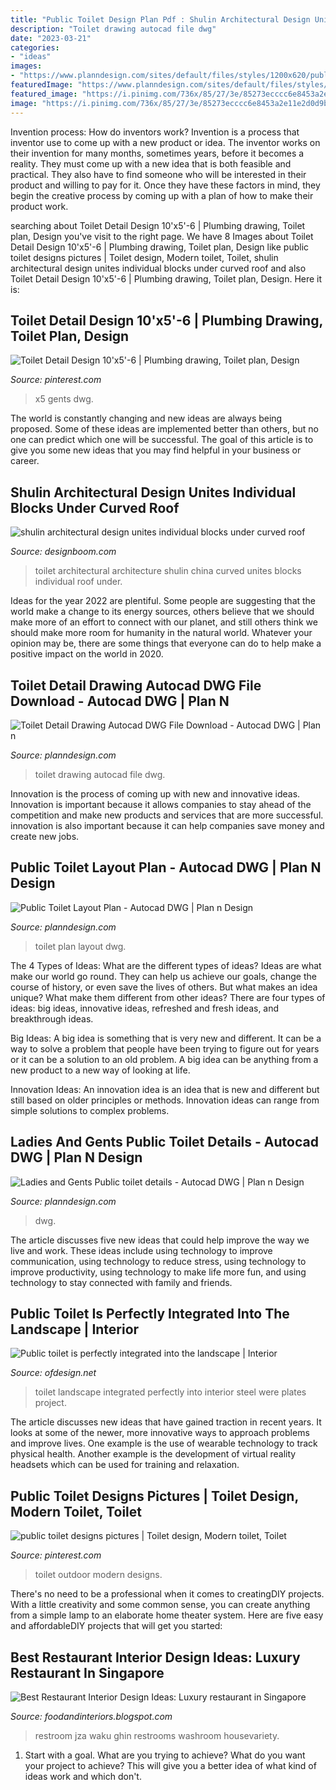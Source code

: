 ```yaml
---
title: "Public Toilet Design Plan Pdf : Shulin Architectural Design Unites Individual Blocks Under Curved Roof"
description: "Toilet drawing autocad file dwg"
date: "2023-03-21"
categories:
- "ideas"
images:
- "https://www.planndesign.com/sites/default/files/styles/1200x620/public/2019/09/toilet-detail-drawing-autocad-dwg-file-download.jpg?itok=8gZDgQho"
featuredImage: "https://www.planndesign.com/sites/default/files/styles/1200x620/public/2019/09/toilet-detail-drawing-autocad-dwg-file-download.jpg?itok=8gZDgQho"
featured_image: "https://i.pinimg.com/736x/85/27/3e/85273ecccc6e8453a2e11e2d0d9b323b--toilet-design-building-design.jpg"
image: "https://i.pinimg.com/736x/85/27/3e/85273ecccc6e8453a2e11e2d0d9b323b--toilet-design-building-design.jpg"
---
```



Invention process: How do inventors work?
Invention is a process that inventor use to come up with a new product or idea. The inventor works on their invention for many months, sometimes years, before it becomes a reality. They must come up with a new idea that is both feasible and practical. They also have to find someone who will be interested in their product and willing to pay for it. Once they have these factors in mind, they begin the creative process by coming up with a plan of how to make their product work.

	

		
searching about Toilet Detail Design 10&#039;x5&#039;-6 | Plumbing drawing, Toilet plan, Design you've visit to the right page. We have 8 Images about Toilet Detail Design 10&#039;x5&#039;-6 | Plumbing drawing, Toilet plan, Design like public toilet designs pictures | Toilet design, Modern toilet, Toilet, shulin architectural design unites individual blocks under curved roof and also Toilet Detail Design 10&#039;x5&#039;-6 | Plumbing drawing, Toilet plan, Design. Here it is:
		
    
## Toilet Detail Design 10&#039;x5&#039;-6 | Plumbing Drawing, Toilet Plan, Design

<img loading=lazy src="https://i.pinimg.com/736x/7f/50/d8/7f50d880ab3eee849ae970502a8c57e3.jpg" onerror="this.onerror=null;this.src='https://tse4.mm.bing.net/th?id=OIP.6M7Yj2sN6uJTyWZAToULqAHaFp&amp;pid=15.1';" alt="Toilet Detail Design 10&#039;x5&#039;-6 | Plumbing drawing, Toilet plan, Design">

_Source: pinterest.com_

>x5 gents dwg. 

	

The world is constantly changing and new ideas are always being proposed. Some of these ideas are implemented better than others, but no one can predict which one will be successful. The goal of this article is to give you some new ideas that you may find helpful in your business or career.

    
## Shulin Architectural Design Unites Individual Blocks Under Curved Roof

<img loading=lazy src="https://static.designboom.com/wp-content/uploads/2019/07/public-toilet-sanchakou-shulin-architectural-design-china-designboom-11-818x545.jpg" onerror="this.onerror=null;this.src='https://tse4.mm.bing.net/th?id=OIP.nt9HlIjxSH1r9WXZ70bPRQHaE7&amp;pid=15.1';" alt="shulin architectural design unites individual blocks under curved roof">

_Source: designboom.com_

>toilet architectural architecture shulin china curved unites blocks individual roof under. 

	

Ideas for the year 2022 are plentiful. Some people are suggesting that the world make a change to its energy sources, others believe that we should make more of an effort to connect with our planet, and still others think we should make more room for humanity in the natural world. Whatever your opinion may be, there are some things that everyone can do to help make a positive impact on the world in 2020.

    
## Toilet Detail Drawing Autocad DWG File Download - Autocad DWG | Plan N

<img loading=lazy src="https://www.planndesign.com/sites/default/files/styles/1200x620/public/2019/09/toilet-detail-drawing-autocad-dwg-file-download.jpg?itok=8gZDgQho" onerror="this.onerror=null;this.src='https://tse4.mm.bing.net/th?id=OIP.QlqyOjhqGUXPmMuC9fXTPQHaD0&amp;pid=15.1';" alt="Toilet Detail Drawing Autocad DWG File Download - Autocad DWG | Plan n">

_Source: planndesign.com_

>toilet drawing autocad file dwg. 

	

Innovation is the process of coming up with new and innovative ideas. Innovation is important because it allows companies to stay ahead of the competition and make new products and services that are more successful. innovation is also important because it can help companies save money and create new jobs.

    
## Public Toilet Layout Plan - Autocad DWG | Plan N Design

<img loading=lazy src="https://www.planndesign.com/sites/default/files/styles/1200x620/public/dwgs/2015/12/02/image1_363.jpg?itok=DWIJWesL" onerror="this.onerror=null;this.src='https://tse3.mm.bing.net/th?id=OIP.ACz8TS4D-jj7VNb0gog26QHaD0&amp;pid=15.1';" alt="Public Toilet Layout Plan - Autocad DWG | Plan n Design">

_Source: planndesign.com_

>toilet plan layout dwg. 

	

The 4 Types of Ideas: What are the different types of ideas?
Ideas are what make our world go round. They can help us achieve our goals, change the course of history, or even save the lives of others. But what makes an idea unique? What make them different from other ideas?
There are four types of ideas: big ideas, innovative ideas, refreshed and fresh ideas, and breakthrough ideas.

Big Ideas: A big idea is something that is very new and different. It can be a way to solve a problem that people have been trying to figure out for years or it can be a solution to an old problem. A big idea can be anything from a new product to a new way of looking at life.

Innovation Ideas: An innovation idea is an idea that is new and different but still based on older principles or methods. Innovation ideas can range from simple solutions to complex problems.

    
## Ladies And Gents Public Toilet Details - Autocad DWG | Plan N Design

<img loading=lazy src="http://www.planndesign.com/sites/default/files/styles/1200x620/public/dwgs/2017/08/11/image.jpg?itok=FQqSgllg" onerror="this.onerror=null;this.src='https://tse3.mm.bing.net/th?id=OIP.8fGCMbInZpYy2fn7EBT0CwHaD0&amp;pid=15.1';" alt="Ladies and Gents Public toilet details - Autocad DWG | Plan n Design">

_Source: planndesign.com_

>dwg. 

	

The article discusses five new ideas that could help improve the way we live and work. These ideas include using technology to improve communication, using technology to reduce stress, using technology to improve productivity, using technology to make life more fun, and using technology to stay connected with family and friends.

    
## Public Toilet Is Perfectly Integrated Into The Landscape | Interior

<img loading=lazy src="https://www.ofdesign.net/wp-content/uploads/files/9/7/9/public-toilet-is-perfectly-integrated-into-the-landscape-4-979.jpg" onerror="this.onerror=null;this.src='https://tse3.mm.bing.net/th?id=OIP.6F5phVyEn1xGBo2XmfsJpgHaKk&amp;pid=15.1';" alt="Public toilet is perfectly integrated into the landscape | Interior">

_Source: ofdesign.net_

>toilet landscape integrated perfectly into interior steel were plates project. 

	

The article discusses new ideas that have gained traction in recent years. It looks at some of the newer, more innovative ways to approach problems and improve lives. One example is the use of wearable technology to track physical health. Another example is the development of virtual reality headsets which can be used for training and relaxation.

    
## Public Toilet Designs Pictures | Toilet Design, Modern Toilet, Toilet

<img loading=lazy src="https://i.pinimg.com/736x/85/27/3e/85273ecccc6e8453a2e11e2d0d9b323b--toilet-design-building-design.jpg" onerror="this.onerror=null;this.src='https://tse3.mm.bing.net/th?id=OIP.rU5nxKF886G92QVrcgmmdwHaE7&amp;pid=15.1';" alt="public toilet designs pictures | Toilet design, Modern toilet, Toilet">

_Source: pinterest.com_

>toilet outdoor modern designs. 

	

There's no need to be a professional when it comes to creatingDIY projects. With a little creativity and some common sense, you can create anything from a simple lamp to an elaborate home theater system. Here are five easy and affordableDIY projects that will get you started: 

    
## Best Restaurant Interior Design Ideas: Luxury Restaurant In Singapore

<img loading=lazy src="https://1.bp.blogspot.com/-o-ffifqgaTA/TVaassr3C0I/AAAAAAAAAD8/hIvuokckKIg/s1600/13+luxury+Singapore+restaurant.jpg" onerror="this.onerror=null;this.src='https://tse2.mm.bing.net/th?id=OIP.IgXyDcMmOTXXia5KpAY-0QHaFg&amp;pid=15.1';" alt="Best Restaurant Interior Design Ideas: Luxury restaurant in Singapore">

_Source: foodandinteriors.blogspot.com_

>restroom jza waku ghin restrooms washroom housevariety. 

	

1. Start with a goal. What are you trying to achieve? What do you want your project to achieve? This will give you a better idea of what kind of ideas work and which don't. 

